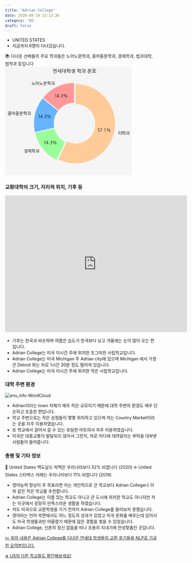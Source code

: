 ```yaml
---
title: "Adrian College"
date: 2020-08-19 13:13:36
category: 'US'
draft: false
---
```



* UNITED STATES
* 지금까지 6명이 다녀갔습니다. 

📚 다녀온 선배들의 주요 학과들은 노어노문학과, 중어중문학과, 경제학과, 법과대학, 법학과 등입니다
![department-info](../plots/US000001.png)
### 교환대학의 크기, 지리적 위치, 기후 등
<iframe
width="600"
height="450"
frameborder="0" style="border:0"
src="https://www.google.com/maps/embed/v1/place?key=AIzaSyC9e1AME-pVmWC4hBpFdu5S4dKzyepa3HQ&q=Adrian+College&center=41.8987054,-84.0592414&zoom=14" allowfullscreen>
</iframe>

* 기후는 한국과 비슷하며 여름은 습도가 한국보다 낮고 겨울에는 눈이 많이 오는 편입니다.
* Adrian College는 미국 미시건 주에 위치한 조그마한 사립학교입니다.
* Adrian College는 미국 Michigan 주 Adrian city에 있으며 Michigan 에서 가장 큰 Detroit 와는 차로 1시간 30분 정도 떨어져 있습니다.
* Adrian College는 미국 미시건 주에 위치한 작은 사립학교입니다.


### 대학 주변 환경

![env_info-WordCloud](../univ_wordclouds_okt/env_info/US000001_env_info_okt.png)

* Adrian이라는 town 자체가 매우 작은 규모이기 때문에 대학 주변의 환경도 매우 단순하고 조촐한 편입니다.
* 학교 주변으로는 작은 상점들이 몇몇 위치하고 있으며 저는 Country Market이라는 곳을 자주 이용하였습니다.
* 또 학교에서 걸어서 갈 수 있는 유일한 마트여서 자주 이용하였습니다.
* 미국은 대중교통이 발달되지 않아서 그런지, 차로 어디에 데려달라는 부탁을 대부분 사람들이 들어줍니다.


### 총평 및 기타 정보 
🍔 United States 맥도날드 빅맥은 우리나라보다 52% 비쌉니다 (2020)
☕️ United States 스타벅스 라떼는 우리나라보다 11% 비쌉니다 (2019)
* 영어능력 향상이 주 목표라면 저는 개인적으로 큰 학교보다 Adrian College나 이와 같은 작은 학교를 추천합니다.
* Adrian College는 이름 있는 학교도 아니고 큰 도시에 위치한 학교도 아니지만 저는 이곳에서 굉장히 만족스러운 생활을 하였습니다.
* 저도 미국으로 교환학생을 가기 전까지 Adrian College를 들어보지 못했습니다.
* 영어라는 언어 측면에서도 어느 정도의 성과가 있었고 미국 문화를 배우는데 있어서도 미국 학생들과만 어울렸기 때문에 많은 경험을 쌓을 수 있었습니다.
* Adrian College, 신촌의 정신 없음을 떠나 조용히 지내기에 안성맞춤인 곳입니다.


[✏️ 위의 내용은 Adrian College를 다녀온 연세대 학생들의 교환 후기들을 NLP로 가공한 요약본입니다.](http://oia.yonsei.ac.kr/partner/expReport.asp?ucode=US000001&bgbn=A)

[✈️ US의 다른 학교들도 확인해보세요!](https://yonsei-exchange.netlify.app/?category=US)
